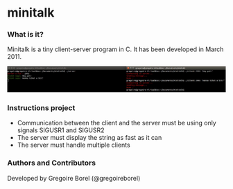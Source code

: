 minitalk
========

### What is it?
Minitalk is a tiny client-server program in C. It has been developed in March 2011.

![](minitalk_example.jpg)

### Instructions project
- Communication between the client and the server must be using only signals SIGUSR1 and SIGUSR2
- The server must display the string as fast as it can
- The server must handle multiple clients

### Authors and Contributors
Developed by Gregoire Borel (@gregoireborel)

